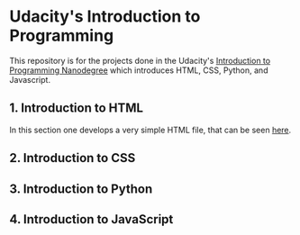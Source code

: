 # Udacity's Introduction to Programming

This repository is for the projects done in the Udacity's [Introduction to Programming Nanodegree](https://www.udacity.com/course/intro-to-programming-nanodegree--nd000) which introduces HTML, CSS, Python, and Javascript.

## 1. Introduction to HTML
In this section one develops a very simple HTML file, that can be seen [here](https://github.com/pfrazao/Udacity-Introduction-to-Programming/blob/main/01%20HTML/my_notes.html).    

## 2. Introduction to CSS

## 3. Introduction to Python

## 4. Introduction to JavaScript
